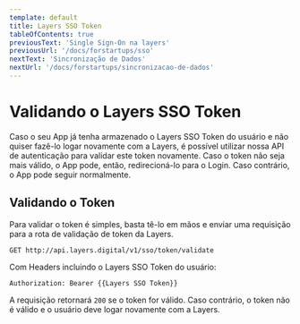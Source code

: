 ```yaml
---
template: default
title: Layers SSO Token
tableOfContents: true
previousText: 'Single Sign-On na layers'
previousUrl: '/docs/forstartups/sso'
nextText: 'Sincronização de Dados'
nextUrl: '/docs/forstartups/sincronizacao-de-dados'
---
```


# Validando o Layers SSO Token
Caso o seu App já tenha armazenado o Layers SSO Token do usuário e não quiser fazê-lo logar novamente com a Layers, é possível utilizar nossa API de autenticação para validar este token novamente. Caso o token não seja mais válido, o App pode, então, redirecioná-lo para o Login. Caso contrário, o App pode seguir normalmente.

## Validando o Token
Para validar o token é simples, basta tê-lo em mãos e enviar uma requisição para a rota de validação de token da Layers.

```http
GET http://api.layers.digital/v1/sso/token/validate
```
Com Headers incluindo o Layers SSO Token do usuário:
```headers
Authorization: Bearer {{Layers SSO Token}}
```

A requisição retornará `200` se o token for válido. Caso contrário, o token não é válido e o usuário deve logar novamente com a Layers.
